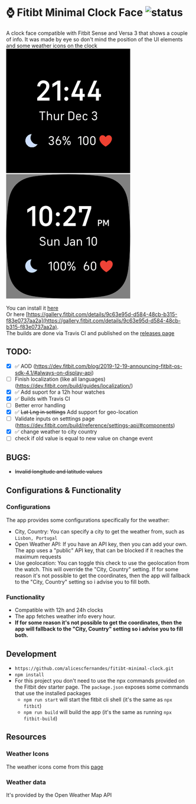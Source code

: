# ⌚ Fitibt Minimal Clock Face ![status](https://api.travis-ci.org/alicescfernandes/fitibt-minimal-clock.svg?branch=master)

A clock face compatible with Fitbit Sense and Versa 3 that shows a couple of info. It was made by eye so don't mind the position of the UI elements and some weather icons on the clock  
![image](face.png)
![image](face_12h.png)

You can install it [here](https://gallery.fitbit.com/details/9c63e95d-d584-48cb-b315-f83e0737aa2a)  
Or here [https://gallery.fitbit.com/details/9c63e95d-d584-48cb-b315-f83e0737aa2a](https://gallery.fitbit.com/details/9c63e95d-d584-48cb-b315-f83e0737aa2a).    
The builds are done via Travis CI and published on the [releases page](https://github.com/alicescfernandes/fitibt-minimal-clock/releases/)

## TODO:
- [x] ✅ AOD (https://dev.fitbit.com/blog/2019-12-19-announcing-fitbit-os-sdk-4.1/#always-on-display-api)
- [ ] Finish localization (like all languages) (https://dev.fitbit.com/build/guides/localization/)
- [x] ✅ Add suport for a 12h hour watches 
- [x] ✅ Builds with Travis CI
- [ ] Better error handling
- [x] ✅ ~~Lat Lng in settings~~ Add support for geo-location
- [ ] Validate inputs on setttings page (https://dev.fitbit.com/build/reference/settings-api/#components)
- [x] ✅ change weather to city country
- [ ] check if old value is equal to new value on change event
## BUGS:
- ~~Invalid longitude and latitude values~~

## Configurations & Functionality

### Configurations
The app provides some configurations specifically for the weather:
- City, Country: You can specify a city to get the weather from, such as `Lisbon, Portugal`
- Open Weather API: If you have an API key, then you can add your own. The app uses a "public" API key, that can be blocked if it reaches the maximum requests
- Use geolocation: You can toggle this check to use the geolocation from the watch. This will override the "City, Country" setting. If for some reason it's not possible to get the coordinates, then the app will fallback to the "City, Country" setting so i advise you to fill both.

### Functionality
- Compatible with 12h and 24h clocks
- The app fetches weather info every hour.
- **If for some reason it's not possible to get the coordinates, then the app will fallback to the "City, Country" setting so i advise you to fill both.**

## Development
- `https://github.com/alicescfernandes/fitibt-minimal-clock.git`
- `npm install`
- For this project you don't need to use the npx commands provided on the Fitbit dev starter page. The `package.json` exposes some commands that use the installed packages
    - `npm run start` will start the fitbit cli shell (it's the same as `npx fitbit`)
    - `npm run build` will build the app (it's the same as running `npx fitbit-build`)
## Resources

### Weather Icons
The weather icons come from this [page](https://www.deviantart.com/ncrystal/art/Google-Now-Weather-Icons-597652261) 

### Weather data
It's provided by the Open Weather Map API
<img src="https://www.google-analytics.com/collect?v=1&amp;t=event&amp;tid=UA-100869248-2&amp;cid=555&amp;ec=github&amp;ea=pageview&amp;el=fitbit-minimal&amp;ev=1" alt=""> 
